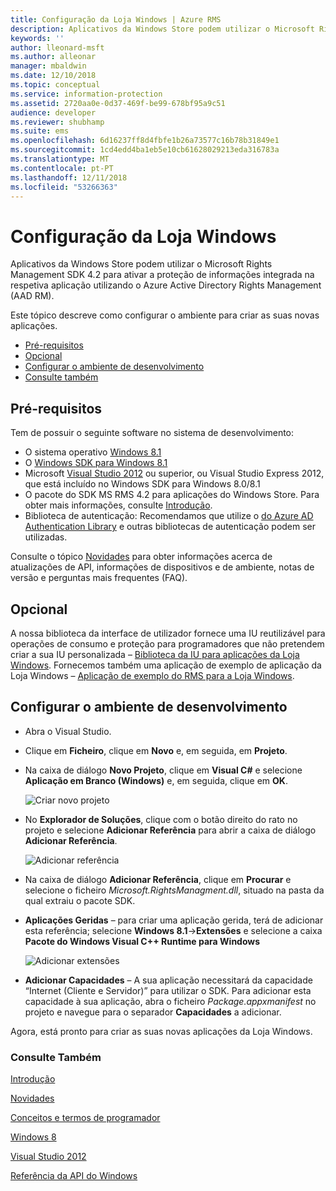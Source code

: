 ```yaml
---
title: Configuração da Loja Windows | Azure RMS
description: Aplicativos da Windows Store podem utilizar o Microsoft Rights Management SDK 4.2 para ativar a proteção de informações integrada na respetiva aplicação.
keywords: ''
author: lleonard-msft
ms.author: alleonar
manager: mbaldwin
ms.date: 12/10/2018
ms.topic: conceptual
ms.service: information-protection
ms.assetid: 2720aa0e-0d37-469f-be99-678bf95a9c51
audience: developer
ms.reviewer: shubhamp
ms.suite: ems
ms.openlocfilehash: 6d16237ff8d4fbfe1b26a73577c16b78b31849e1
ms.sourcegitcommit: 1cd4edd4ba1eb5e10cb61628029213eda316783a
ms.translationtype: MT
ms.contentlocale: pt-PT
ms.lasthandoff: 12/11/2018
ms.locfileid: "53266363"
---
```

# <a name="windows-store-setup"></a>Configuração da Loja Windows

Aplicativos da Windows Store podem utilizar o Microsoft Rights Management SDK 4.2 para ativar a proteção de informações integrada na respetiva aplicação utilizando o Azure Active Directory Rights Management (AAD RM).

Este tópico descreve como configurar o ambiente para criar as suas novas aplicações.

-   [Pré-requisitos](#prerequisites)
-   [Opcional](#optional)
-   [Configurar o ambiente de desenvolvimento](#configuring-your-development-environment)
-   [Consulte também](#see-also)

## <a name="prerequisites"></a>Pré-requisitos


Tem de possuir o seguinte software no sistema de desenvolvimento:

-   O sistema operativo [Windows 8.1](https://windows.microsoft.com/windows-8/meet)
-   O [Windows SDK para Windows 8.1](https://msdn.microsoft.com/windows/desktop/bg162891.aspx)
-   Microsoft [Visual Studio 2012](https://visualstudio.microsoft.com/vs/older-downloads/) ou superior, ou Visual Studio Express 2012, que está incluído no Windows SDK para Windows 8.0/8.1
-   O pacote do SDK MS RMS 4.2 para aplicações do Windows Store. Para obter mais informações, consulte [Introdução](get-started.md).
-   Biblioteca de autenticação: Recomendamos que utilize o [do Azure AD Authentication Library](https://msdn.microsoft.com/library/jj573266.aspx) e outras bibliotecas de autenticação podem ser utilizadas.

Consulte o tópico [Novidades](release-notes.md) para obter informações acerca de atualizações de API, informações de dispositivos e de ambiente, notas de versão e perguntas mais frequentes (FAQ).

## <a name="optional"></a>Opcional

A nossa biblioteca da interface de utilizador fornece uma IU reutilizável para operações de consumo e proteção para programadores que não pretendem criar a sua IU personalizada – [Biblioteca da IU para aplicações da Loja Windows](https://github.com/AzureAD/rms-sdk-ui-for-windowsstore). Fornecemos também uma aplicação de exemplo de aplicação da Loja Windows – [Aplicação de exemplo do RMS para a Loja Windows](https://github.com/AzureADSamples/rms-samples-for-windowsstore).

## <a name="configuring-your-development-environment"></a>Configurar o ambiente de desenvolvimento


-   Abra o Visual Studio.
-   Clique em **Ficheiro**, clique em **Novo** e, em seguida, em **Projeto**.
-   Na caixa de diálogo **Novo Projeto**, clique em **Visual C\#** e selecione **Aplicação em Branco (Windows)** e, em seguida, clique em **OK**.

    ![Criar novo projeto](../media/winrtsetup-newproj.png)

-   No **Explorador de Soluções**, clique com o botão direito do rato no projeto e selecione **Adicionar Referência** para abrir a caixa de diálogo **Adicionar Referência**.

    ![Adicionar referência](../media/winrtsetup-addref.png)

-   Na caixa de diálogo **Adicionar Referência**, clique em **Procurar** e selecione o ficheiro *Microsoft.RightsManagment.dll*, situado na pasta da qual extraiu o pacote SDK.
-   **Aplicações Geridas** – para criar uma aplicação gerida, terá de adicionar esta referência; selecione **Windows 8.1**-&gt;**Extensões** e selecione a caixa **Pacote do Windows Visual C++ Runtime para Windows**

    ![Adicionar extensões](../media/winrtsetup-refmngr.png)

-   **Adicionar Capacidades** – A sua aplicação necessitará da capacidade “Internet (Cliente e Servidor)” para utilizar o SDK. Para adicionar esta capacidade à sua aplicação, abra o ficheiro *Package.appxmanifest* no projeto e navegue para o separador **Capacidades** a adicionar.

Agora, está pronto para criar as suas novas aplicações da Loja Windows.

### <a name="see-also"></a>Consulte Também

[Introdução](get-started.md)

[Novidades](release-notes.md)

[Conceitos e termos de programador](core-concepts.md)

[Windows 8](https://windows.microsoft.com/windows-8/meet)

[Visual Studio 2012](https://visualstudio.microsoft.com/vs/older-downloads/)

[Referência da API do Windows](https://msdn.microsoft.com/library/dn891914.aspx)

